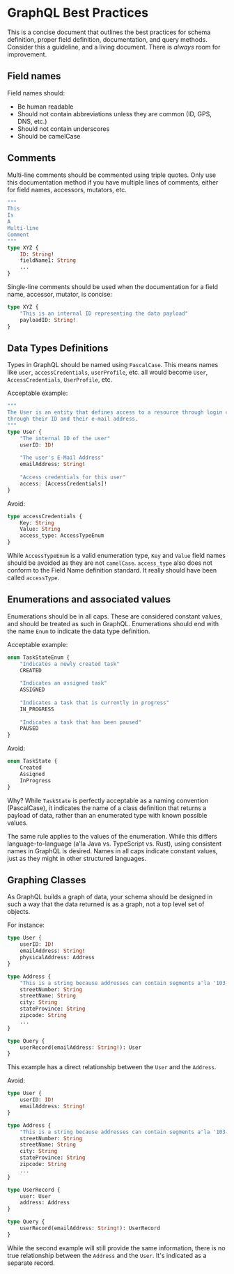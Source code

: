 # GraphQL Best Practices

This is a concise document that outlines the best practices for schema definition, proper field definition, documentation, and query methods.  Consider this a guideline, and a living document.  There is _always_ room for improvement.

## Field names

Field names should:

- Be human readable
- Should not contain abbreviations unless they are common (ID, GPS, DNS, etc.)
- Should not contain underscores
- Should be camelCase

## Comments

Multi-line comments should be commented using triple quotes.  Only use this documentation method if you have multiple lines of comments, either for field names, accessors, mutators, etc.

```graphql
"""
This
Is
A
Multi-line
Comment
"""
type XYZ {
    ID: String!
    fieldName1: String
    ...
}
```

Single-line comments should be used when the documentation for a field name, accessor, mutator, is concise:

```graphql
type XYZ {
    "This is an internal ID representing the data payload"
    payloadID: String!
}
```

## Data Types Definitions

Types in GraphQL should be named using `PascalCase`.  This means names like `user`, `accessCredentials`, `userProfile`, etc. all would become `User`, `AccessCredentials`, `UserProfile`, etc.

Acceptable example:

```graphql
"""
The User is an entity that defines access to a resource through login credentials.  It is identifyable
through their ID and their e-mail address.
"""
type User {
    "The internal ID of the user"
    userID: ID!
    
    "The user's E-Mail Address"
    emailAddress: String!
    
    "Access credentials for this user"
    access: [AccessCredentials]!
}
```

Avoid:

```graphql
type accessCredentials {
    Key: String
    Value: String
    access_type: AccessTypeEnum
}
```

While `AccessTypeEnum` is a valid enumeration type, `Key` and `Value` field names should be avoided as they are not `camelCase`.  `access_type` also does not conform to the Field Name definition standard.  It really should have been called `accessType`.

## Enumerations and associated values

Enumerations should be in all caps.  These are considered constant values, and should be treated as such in GraphQL.  Enumerations should end with the name `Enum` to indicate the data type definition.

Acceptable example:

```graphql
enum TaskStateEnum {
    "Indicates a newly created task"
    CREATED
    
    "Indicates an assigned task"
    ASSIGNED
    
    "Indicates a task that is currently in progress"
    IN_PROGRESS
    
    "Indicates a task that has been paused"
    PAUSED
}
```

Avoid:

```graphql
enum TaskState {
    Created
    Assigned
    InProgress
}
```

Why?  While `TaskState` is perfectly acceptable as a naming convention (PascalCase), it indicates the name of a class definition that returns a payload of data, rather than an enumerated type with known possible values.

The same rule applies to the values of the enumeration.  While this differs language-to-language (a'la Java vs. TypeScript vs. Rust), using consistent names in GraphQL is desired.  Names in all caps indicate constant values, just as they might in other structured languages.

## Graphing Classes

As GraphQL builds a graph of data, your schema should be designed in such a way that the data returned is as a graph, not a top level set of objects.

For instance:

```graphql
type User {
    userID: ID!
    emailAddress: String!
    physicalAddress: Address
}

type Address {
    "This is a string because addresses can contain segments a'la '103-100' vs '150'"
    streetNumber: String
    streetName: String
    city: String
    stateProvince: String
    zipcode: String
    ...
}

type Query {
    userRecord(emailAddress: String!): User
}
```

This example has a direct relationship between the `User` and the `Address`.

Avoid:

```graphql
type User {
    userID: ID!
    emailAddress: String!
}

type Address {
    "This is a string because addresses can contain segments a'la '103-100' vs '150'"
    streetNumber: String
    streetName: String
    city: String
    stateProvince: String
    zipcode: String
    ...
}

type UserRecord {
    user: User
    address: Address
}

type Query {
    userRecord(emailAddress: String!): UserRecord
}
```

While the second example will still provide the same information, there is no true relationship between the `Address` and the `User`.  It's indicated as a separate record.
